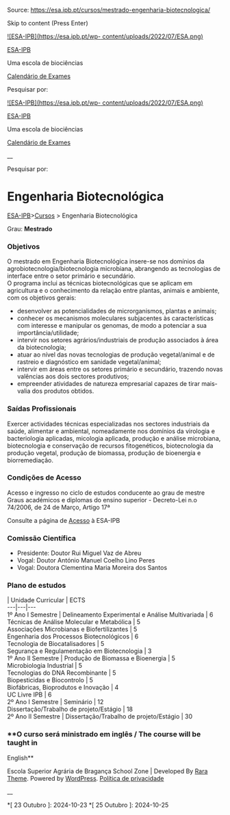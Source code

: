Source: https://esa.ipb.pt/cursos/mestrado-engenharia-biotecnologica/

Skip to content (Press Enter)

[![ESA-IPB](https://esa.ipb.pt/wp-
content/uploads/2022/07/ESA.png)](https://esa.ipb.pt/)

[ESA-IPB](https://esa.ipb.pt/)

Uma escola de biociências

[Calendário de Exames](https://esa.ipb.pt/horarios/)

Pesquisar por:

  

  

  

  

  

[![ESA-IPB](https://esa.ipb.pt/wp-
content/uploads/2022/07/ESA.png)](https://esa.ipb.pt/)

[ESA-IPB](https://esa.ipb.pt/)

Uma escola de biociências

[Calendário de Exames](https://esa.ipb.pt/horarios/)

  

__

Pesquisar por:

# Engenharia Biotecnológica

[ESA-IPB](https://esa.ipb.pt)>[Cursos](https://esa.ipb.pt/cursos/) >
Engenharia Biotecnológica

Grau: **Mestrado**

### Objetivos

O mestrado em Engenharia Biotecnológica insere-se nos domínios da
agrobiotecnologia/biotecnologia microbiana, abrangendo as tecnologias de
interface entre o setor primário e secundário.  
O programa inclui as técnicas biotecnológicas que se aplicam em agricultura e
o conhecimento da relação entre plantas, animais e ambiente, com os objetivos
gerais:

  * desenvolver as potencialidades de microrganismos, plantas e animais;
  * conhecer os mecanismos moleculares subjacentes às características com interesse e manipular os genomas, de modo a potenciar a sua importância/utilidade;
  * intervir nos setores agrários/industriais de produção associados à área da biotecnologia;
  * atuar ao nível das novas tecnologias de produção vegetal/animal e de rastreio e diagnóstico em sanidade vegetal/animal;
  * intervir em áreas entre os setores primário e secundário, trazendo novas valências aos dois sectores produtivos;
  * empreender atividades de natureza empresarial capazes de tirar mais-valia dos produtos obtidos.

### Saídas Profissionais

Exercer actividades técnicas especializadas nos sectores industriais da saúde,
alimentar e ambiental, nomeadamente nos domínios da virologia e bacteriologia
aplicadas, micologia aplicada, produção e análise microbiana, biotecnologia e
conservação de recursos fitogenéticos, biotecnologia da produção vegetal,
produção de biomassa, produção de bioenergia e biorremediação.

### Condições de Acesso

Acesso e ingresso no ciclo de estudos conducente ao grau de mestre  
Graus académicos e diplomas do ensino superior - Decreto-Lei n.o 74/2006, de
24 de Março, Artigo 17ª

Consulte a página de [Acesso](https://esa.ipb.pt/acesso/) à ESA-IPB

### Comissão Científica

  * Presidente: Doutor Rui Miguel Vaz de Abreu
  * Vogal: Doutor António Manuel Coelho Lino Peres
  * Vogal: Doutora Clementina Maria Moreira dos Santos

### Plano de estudos

|  Unidade Curricular |  ECTS  
---|---|---  
1º Ano I Semestre |  Delineamento Experimental e Análise Multivariada |  6  
Técnicas de Análise Molecular e Metabólica |  5  
Associações Microbianas e Biofertilizantes |  5  
Engenharia dos Processos Biotecnológicos |  6  
Tecnologia de Biocatalisadores |  5  
Segurança e Regulamentação em Biotecnologia |  3  
1º Ano II Semestre |  Produção de Biomassa e Bioenergia |  5  
Microbiologia Industrial |  5  
Tecnologias do DNA Recombinante |  5  
Biopesticidas e Biocontrolo |  5  
Biofábricas, Bioprodutos e Inovação |  4  
UC Livre IPB |  6  
2º Ano I Semestre |  Seminário |  12  
Dissertação/Trabalho de projeto/Estágio |  18  
2º Ano II Semestre |  Dissertação/Trabalho de projeto/Estágio |  30  
  
### **O curso será ministrado em inglês / The course will be taught in
English**

  

Escola Superior Agrária de Bragança  School Zone | Developed By [Rara Theme](https://rarathemes.com/). Powered by [WordPress](https://wordpress.org/).  [Política de privacidade](https://esa.ipb.pt/politica-de-privacidade/)

__

  *[ 23 Outubro ]: 2024-10-23
  *[ 25 Outubro ]: 2024-10-25